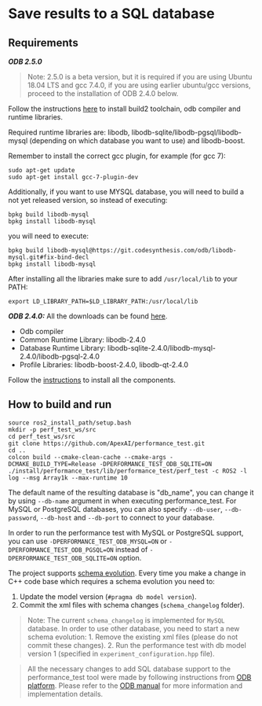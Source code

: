 # Save results to a SQL database

## Requirements

***ODB 2.5.0***
> Note: 2.5.0 is a beta version, but it is required if you are using Ubuntu 18.04 LTS and
gcc 7.4.0, if you are using earlier ubuntu/gcc versions, proceed to the installation of ODB 2.4.0
below.

Follow the instructions [here](https://www.codesynthesis.com/products/odb/doc/install-build2.xhtml)
 to install build2 toolchain, odb compiler and runtime libraries.

Required runtime libraries are: libodb, libodb-sqlite/libodb-pgsql/libodb-mysql (depending on which
 database you want to use) and libodb-boost.

Remember to install the correct gcc plugin, for example (for gcc 7):
```
sudo apt-get update
sudo apt-get install gcc-7-plugin-dev
```
Additionally, if you want to use MYSQL database, you will need to build a not yet released version,
so instead of executing:
```
bpkg build libodb-mysql
bpkg install libodb-mysql
```
you will need to execute:
```
bpkg build libodb-mysql@https://git.codesynthesis.com/odb/libodb-mysql.git#fix-bind-decl
bpkg install libodb-mysql
```
After installing all the libraries make sure to add `/usr/local/lib` to your PATH:
```
export LD_LIBRARY_PATH=$LD_LIBRARY_PATH:/usr/local/lib
```

***ODB 2.4.0:***
All the downloads can be found [here](https://www.codesynthesis.com/products/odb/download.xhtml).

* Odb compiler
* Common Runtime Library: libodb-2.4.0
* Database Runtime Library: libodb-sqlite-2.4.0/libodb-mysql-2.4.0/libodb-pgsql-2.4.0
* Profile Libraries: libodb-boost-2.4.0, libodb-qt-2.4.0

Follow the [instructions](https://www.codesynthesis.com/products/odb/doc/install-unix.xhtml) to
install all the components.

## How to build and run

```
source ros2_install_path/setup.bash
mkdir -p perf_test_ws/src
cd perf_test_ws/src
git clone https://github.com/ApexAI/performance_test.git
cd ..
colcon build --cmake-clean-cache --cmake-args -DCMAKE_BUILD_TYPE=Release -DPERFORMANCE_TEST_ODB_SQLITE=ON
./install/performance_test/lib/performance_test/perf_test -c ROS2 -l log --msg Array1k --max-runtime 10
```

The default name of the resulting database is "db_name", you can change it by using `--db-name`
argument in when executing performance_test. For MySQL or PostgreSQL databases, you can also specify `--db-user`,
`--db-password`, `--db-host` and `--db-port` to connect to your database.

In order to run the performance test with MySQL or PostgreSQL support, you can use
`-DPERFORMANCE_TEST_ODB_MYSQL=ON` or `-DPERFORMANCE_TEST_ODB_PGSQL=ON` instead of
`-DPERFORMANCE_TEST_ODB_SQLITE=ON` option.

The project supports [schema evolution](https://www.codesynthesis.com/products/odb/doc/manual.xhtml#13).
Every time you make a change in C++ code base which requires a schema evolution you need to:

1. Update the model version (`#pragma db model version`).
2. Commit the xml files with schema changes (`schema_changelog` folder).

> Note: The current `schema_changelog` is implemented for `MySQL` database. In order to use
other database, you need to start a new schema evolution:
    1. Remove the existing xml files (please do not commit these changes).
    2. Run the performance test with db model version 1 (specified in `experiment_configuration.hpp` file).

> All the necessary changes to add SQL database support to the performance_test tool were made by
following instructions from [ODB platform](https://www.codesynthesis.com/products/odb/). Please
refer to the [ODB manual](https://www.codesynthesis.com/products/odb/doc/odb-manual.pdf) for more information
 and implementation details.
